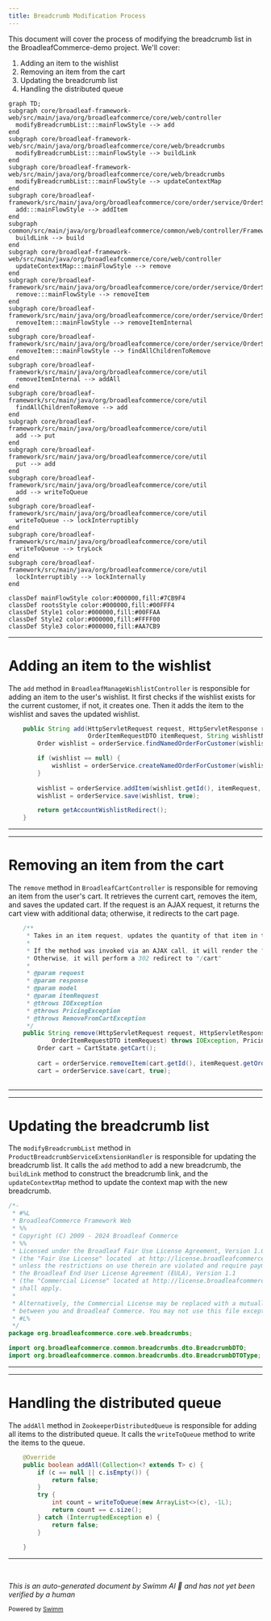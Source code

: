 ```yaml
---
title: Breadcrumb Modification Process
---
```

This document will cover the process of modifying the breadcrumb list in the BroadleafCommerce-demo project. We'll cover:

1. Adding an item to the wishlist
2. Removing an item from the cart
3. Updating the breadcrumb list
4. Handling the distributed queue

```mermaid
graph TD;
subgraph core/broadleaf-framework-web/src/main/java/org/broadleafcommerce/core/web/controller
  modifyBreadcrumbList:::mainFlowStyle --> add
end
subgraph core/broadleaf-framework-web/src/main/java/org/broadleafcommerce/core/web/breadcrumbs
  modifyBreadcrumbList:::mainFlowStyle --> buildLink
end
subgraph core/broadleaf-framework-web/src/main/java/org/broadleafcommerce/core/web/breadcrumbs
  modifyBreadcrumbList:::mainFlowStyle --> updateContextMap
end
subgraph core/broadleaf-framework/src/main/java/org/broadleafcommerce/core/order/service/OrderServiceImpl.java
  add:::mainFlowStyle --> addItem
end
subgraph common/src/main/java/org/broadleafcommerce/common/web/controller/FrameworkMvcUriComponentsBuilder.java
  buildLink --> build
end
subgraph core/broadleaf-framework-web/src/main/java/org/broadleafcommerce/core/web/controller
  updateContextMap:::mainFlowStyle --> remove
end
subgraph core/broadleaf-framework/src/main/java/org/broadleafcommerce/core/order/service/OrderServiceImpl.java
  remove:::mainFlowStyle --> removeItem
end
subgraph core/broadleaf-framework/src/main/java/org/broadleafcommerce/core/order/service/OrderServiceImpl.java
  removeItem:::mainFlowStyle --> removeItemInternal
end
subgraph core/broadleaf-framework/src/main/java/org/broadleafcommerce/core/order/service/OrderServiceImpl.java
  removeItem:::mainFlowStyle --> findAllChildrenToRemove
end
subgraph core/broadleaf-framework/src/main/java/org/broadleafcommerce/core/util
  removeItemInternal --> addAll
end
subgraph core/broadleaf-framework/src/main/java/org/broadleafcommerce/core/util
  findAllChildrenToRemove --> add
end
subgraph core/broadleaf-framework/src/main/java/org/broadleafcommerce/core/util
  add --> put
end
subgraph core/broadleaf-framework/src/main/java/org/broadleafcommerce/core/util
  put --> add
end
subgraph core/broadleaf-framework/src/main/java/org/broadleafcommerce/core/util
  add --> writeToQueue
end
subgraph core/broadleaf-framework/src/main/java/org/broadleafcommerce/core/util
  writeToQueue --> lockInterruptibly
end
subgraph core/broadleaf-framework/src/main/java/org/broadleafcommerce/core/util
  writeToQueue --> tryLock
end
subgraph core/broadleaf-framework/src/main/java/org/broadleafcommerce/core/util
  lockInterruptibly --> lockInternally
end

classDef mainFlowStyle color:#000000,fill:#7CB9F4
classDef rootsStyle color:#000000,fill:#00FFF4
classDef Style1 color:#000000,fill:#00FFAA
classDef Style2 color:#000000,fill:#FFFF00
classDef Style3 color:#000000,fill:#AA7CB9
```

<SwmSnippet path="/core/broadleaf-framework-web/src/main/java/org/broadleafcommerce/core/web/controller/account/BroadleafManageWishlistController.java" line="62">

---

# Adding an item to the wishlist

The `add` method in `BroadleafManageWishlistController` is responsible for adding an item to the user's wishlist. It first checks if the wishlist exists for the current customer, if not, it creates one. Then it adds the item to the wishlist and saves the updated wishlist.

```java
    public String add(HttpServletRequest request, HttpServletResponse response, Model model,
                      OrderItemRequestDTO itemRequest, String wishlistName) throws IOException, AddToCartException, PricingException  {
        Order wishlist = orderService.findNamedOrderForCustomer(wishlistName, CustomerState.getCustomer(request));

        if (wishlist == null) {
            wishlist = orderService.createNamedOrderForCustomer(wishlistName, CustomerState.getCustomer(request));
        }
        
        wishlist = orderService.addItem(wishlist.getId(), itemRequest, false);
        wishlist = orderService.save(wishlist, true);

        return getAccountWishlistRedirect();
    }
```

---

</SwmSnippet>

<SwmSnippet path="/core/broadleaf-framework-web/src/main/java/org/broadleafcommerce/core/web/controller/cart/BroadleafCartController.java" line="318">

---

# Removing an item from the cart

The `remove` method in `BroadleafCartController` is responsible for removing an item from the user's cart. It retrieves the current cart, removes the item, and saves the updated cart. If the request is an AJAX request, it returns the cart view with additional data; otherwise, it redirects to the cart page.

```java
    /**
     * Takes in an item request, updates the quantity of that item in the cart, and returns
     * 
     * If the method was invoked via an AJAX call, it will render the "ajax/cart" template.
     * Otherwise, it will perform a 302 redirect to "/cart"
     * 
     * @param request
     * @param response
     * @param model
     * @param itemRequest
     * @throws IOException
     * @throws PricingException
     * @throws RemoveFromCartException 
     */
    public String remove(HttpServletRequest request, HttpServletResponse response, Model model,
            OrderItemRequestDTO itemRequest) throws IOException, PricingException, RemoveFromCartException {
        Order cart = CartState.getCart();
        
        cart = orderService.removeItem(cart.getId(), itemRequest.getOrderItemId(), false);
        cart = orderService.save(cart, true);
        
```

---

</SwmSnippet>

<SwmSnippet path="/core/broadleaf-framework-web/src/main/java/org/broadleafcommerce/core/web/breadcrumbs/ProductBreadcrumbServiceExtensionHandler.java" line="1">

---

# Updating the breadcrumb list

The `modifyBreadcrumbList` method in `ProductBreadcrumbServiceExtensionHandler` is responsible for updating the breadcrumb list. It calls the `add` method to add a new breadcrumb, the `buildLink` method to construct the breadcrumb link, and the `updateContextMap` method to update the context map with the new breadcrumb.

```java
/*-
 * #%L
 * BroadleafCommerce Framework Web
 * %%
 * Copyright (C) 2009 - 2024 Broadleaf Commerce
 * %%
 * Licensed under the Broadleaf Fair Use License Agreement, Version 1.0
 * (the "Fair Use License" located  at http://license.broadleafcommerce.org/fair_use_license-1.0.txt)
 * unless the restrictions on use therein are violated and require payment to Broadleaf in which case
 * the Broadleaf End User License Agreement (EULA), Version 1.1
 * (the "Commercial License" located at http://license.broadleafcommerce.org/commercial_license-1.1.txt)
 * shall apply.
 * 
 * Alternatively, the Commercial License may be replaced with a mutually agreed upon license (the "Custom License")
 * between you and Broadleaf Commerce. You may not use this file except in compliance with the applicable license.
 * #L%
 */
package org.broadleafcommerce.core.web.breadcrumbs;

import org.broadleafcommerce.common.breadcrumbs.dto.BreadcrumbDTO;
import org.broadleafcommerce.common.breadcrumbs.dto.BreadcrumbDTOType;
```

---

</SwmSnippet>

<SwmSnippet path="/core/broadleaf-framework/src/main/java/org/broadleafcommerce/core/util/queue/ZookeeperDistributedQueue.java" line="307">

---

# Handling the distributed queue

The `addAll` method in `ZookeeperDistributedQueue` is responsible for adding all items to the distributed queue. It calls the `writeToQueue` method to write the items to the queue.

```java
    @Override
    public boolean addAll(Collection<? extends T> c) {
        if (c == null || c.isEmpty()) {
            return false;
        }
        try {
            int count = writeToQueue(new ArrayList<>(c), -1L);
            return count == c.size();
        } catch (InterruptedException e) {
            return false;
        }
        
    }
```

---

</SwmSnippet>

&nbsp;

*This is an auto-generated document by Swimm AI 🌊 and has not yet been verified by a human*

<SwmMeta version="3.0.0" repo-id="Z2l0aHViJTNBJTNBQnJvYWRsZWFmQ29tbWVyY2UtZGVtbyUzQSUzQWdpbGFkbmF2b3Q=" repo-name="BroadleafCommerce-demo" doc-type="flows"><sup>Powered by [Swimm](/)</sup></SwmMeta>
